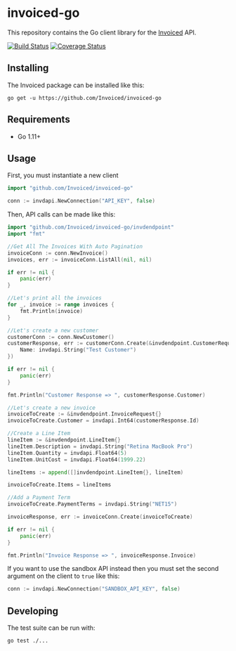 invoiced-go
========

This repository contains the Go client library for the [Invoiced](https://invoiced.com) API.

[![Build Status](https://travis-ci.com/Invoiced/invoiced-go.svg?branch=master)](https://travis-ci.com/Invoiced/invoiced-go)
[![Coverage Status](https://coveralls.io/repos/github/Invoiced/invoiced-go/badge.svg?branch=master)](https://coveralls.io/github/Invoiced/invoiced-go?branch=master)

## Installing

The Invoiced package can be installed like this:

```
go get -u https://github.com/Invoiced/invoiced-go
```

## Requirements

- Go 1.11+

## Usage

First, you must instantiate a new client

```go
import "github.com/Invoiced/invoiced-go"

conn := invdapi.NewConnection("API_KEY", false)
```

Then, API calls can be made like this:

```go
import "github.com/Invoiced/invoiced-go/invdendpoint"
import "fmt"

//Get All The Invoices With Auto Pagination
invoiceConn := conn.NewInvoice()
invoices, err := invoiceConn.ListAll(nil, nil)

if err != nil {
    panic(err)
}

//Let's print all the invoices
for _, invoice := range invoices {
    fmt.Println(invoice)
}

//Let's create a new customer
customerConn := conn.NewCustomer()
customerResponse, err := customerConn.Create(&invdendpoint.CustomerRequest{
	Name: invdapi.String("Test Customer")
})

if err != nil {
    panic(err)
}

fmt.Println("Customer Response => ", customerResponse.Customer)

//Let's create a new invoice
invoiceToCreate := &invdendpoint.InvoiceRequest{}
invoiceToCreate.Customer = invdapi.Int64(customerResponse.Id)

//Create a Line Item
lineItem := &invdendpoint.LineItem{}
lineItem.Description = invdapi.String("Retina MacBook Pro")
lineItem.Quantity = invdapi.Float64(5)
lineItem.UnitCost = invdapi.Float64(1999.22)

lineItems := append([]invdendpoint.LineItem{}, lineItem)

invoiceToCreate.Items = lineItems

//Add a Payment Term
invoiceToCreate.PaymentTerms = invdapi.String("NET15")

invoiceResponse, err := invoiceConn.Create(invoiceToCreate)

if err != nil {
    panic(err)
}

fmt.Println("Invoice Response => ", invoiceResponse.Invoice)
```

If you want to use the sandbox API instead then you must set the second argument on the client to `true` like this:

```go
conn := invdapi.NewConnection("SANDBOX_API_KEY", false)
```

## Developing

The test suite can be run with:

```
go test ./...
```
